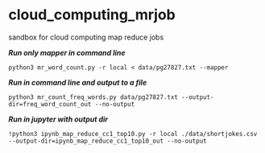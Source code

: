 # cloud_computing_mrjob
sandbox for cloud computing map reduce jobs

***Run only mapper in command line***
```
python3 mr_word_count.py -r local < data/pg27827.txt --mapper
```

***Run in command line and output to a file***
```
python3 mr_count_freq_words.py data/pg27827.txt --output-dir=freq_word_count_out --no-output
```

***Run in jupyter with output dir***
```
!python3 ipynb_map_reduce_cc1_top10.py -r local ./data/shortjokes.csv --output-dir=ipynb_map_reduce_cc1_top10_out --no-output
```